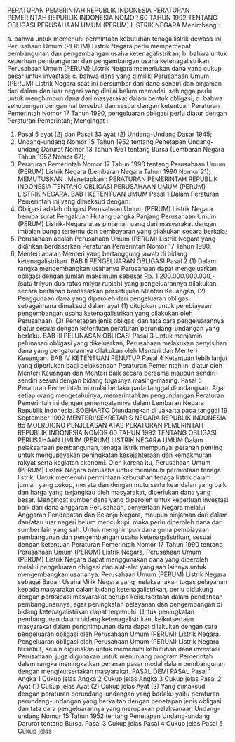  PERATURAN PEMERINTAH REPUBLIK INDONESIA PERATURAN PEMERINTAH REPUBLIK INDONESIA NOMOR 60 TAHUN 1992 TENTANG OBLIGASI PERUSAHAAN UMUM (PERUM) LISTRIK NEGARA
Menimbang :

a. bahwa untuk memenuhi permintaan kebutuhan tenaga lislrik dewasa ini, Perusahaan Umum (PERUM) Listrik Negara perlu mempercepat pembangunan dan pengembangan usaha ketenagalistrikan;
b. bahwa untuk keperluan pembangunan dan pengembangan usaha ketenagalistrikan, Perusahaan Umum (PERUM) Listrik Negara memerlukan dana yang cukup besar untuk investasi;
c. bahwa dana yang dimiliki Perusahaan Umum (PERUM) Listrik Negara saat ini bersumber dari dana sendiri dan pinjaman dari dalam dan luar negeri yang dinilai belum memadai, sehingga perlu untuk menghimpun dana dari masyarakat dalam bentuk obligasi;
d. bahwa sehubungan dengan hal tersebut dan sesuai dengan ketentuan Peraturan Pemerintah Nomor 17 Tahun 1990, pengeluaran obligasi perlu diatur dengan Peraturan Pemerintah;
Mengingat :

1. Pasal 5 ayat (2) dan Pasal 33 ayat (2) Undang-Undang Dasar 1945;
2. Undang-undang Nomor 15 Tahun 1952 tentang Penetapan Undang-undang Darurat Nomor 13 Tahun 1951 tentang Bursa (Lembaran Negara Tahun 1952 Nomor 67);
3. Peraturan Pemerintah Nomor 17 Tahun 1990 tentang Perusahaan Umum (PERUM) Listrik Negara (Lembaran Negara Tahun 1990 Nomor 21);
MEMUTUSKAN :
 Menetapkan : PERATURAN PEMERINTAH REPUBLIK INDONESIA TENTANG OBLIGASI PERUSAHAAN UMUM (PERUM) LISTRIK NEGARA.
BAB I KETENTUAN UMUM
Pasal 1
Dalam Peraturan Pemerintah ini yang dimaksud dengan:
1. Obligasi adalah obligasi Perusahaan Umum (PERUM) Listrik Negara berupa surat Pengakuan Hutang Jangka Panjang Perusahaan Umum (PERUM) Listrik-Negara atas pinjaman uang dari masyarakat dengan imbalan bunga tertentu dan pembayaran yang dilakukan secara berkala;
2. Perusahaan adalah Perusahaan Umum (PERUM) Listrik Negara yang didirikan berdasarkan Peraturan Pemerintah Nomor 17 Tahun 1990;
3. Menteri adalah Menteri yang bertanggung jawab di bidang ketenagalistrikan.
BAB II PENGELUARAN OBLIGASI
Pasal 2
(1) Dalam rangka mengembangkan usahanya Perusahaan dapat mengeluarkan obligasi dengan jumlah maksimum sebesar Rp. 1.200.000.000.000,-(satu trilyun dua ratus milyar rupiah) yang pengeluarannya dilakukan secara bertahap berdasarkan persetujuan Menteri Keuangan, (2) Penggunaan dana yang diperoleh dari pengeluaran obligasi sebagaimana dimaksud dalam ayat (1) ditujukan untuk pembiayaan pengembangan usaha ketenagalistrikan yang dilakukan oleh Perusahaan.
(3) Penetapan jenis obligasi dan tata cara pengeluarannya diatur sesuai dengan ketentuan peraturan perundang-undangan yang berlaku.
BAB III PELUNASAN OBLIGASI
Pasal 3
Untuk menjamin pelunasan obligasi yang dikeluarkan, Perusahaan melakukan penyisihan dana yang pengaturannya dilakukan oleh Menteri dan Menteri Keuangan.
BAB IV KETENTUAN PENUTUP
Pasal 4
Ketentuan lebih lanjut yang diperlukan bagi pelaksanaan Peraturan Pemerintah ini diatur oleh Menteri Keuangan dan Menteri baik secara bersama maupun sendiri-sendiri sesuai dengan bidang tugasnya masing-masing.
Pasal 5
Peraturan Pemerintah ini mulai berlaku pada tanggal diundangkan.
Agar setiap orang mengetahuinya, memerintahkan pengundangan Peraturan Pemerintah ini dengan penempatannya dalam Lembaran Negara Republik Indonesia. SOEHARTO Diundangkan di Jakarta pada tanggal 19 September 1992 MENTERI/SEKRETARIS NEGARA REPUBLIK INDONESIA ttd MOERDIONO PENJELASAN ATAS PERATURAN PEMERINTAH REPUBLIK INDONESIA NOMOR 60 TAHUN 1992 TENTANG OBLIGASI PERUSAHAAN UMUM (PERUM) LISTRIK NEGARA UMUM Dalam pelaksanaan pembangunan, tenaga listrik mempunyai peranan penting untuk mengupayakan peningkatan kesejahteraan dan kemakmuran rakyat serta kegiatan ekonomi. Oleh karena itu, Perusahaan Umum (PERUM) Listrik Negara berusaha untuk memenuhi permintaan tenaga listrik. Untuk memenuhi permintaan kebutuhan tenaga listrik dalam jumlah yang cukup, merata dan dengan mutu serta keandalan yang baik dan harga yang terjangkau oleh masyarakat, diperlukan dana yang besar. Mengingat sumber dana yang diperoleh untuk keperluan investasi baik dari dana anggaran Perusahaan, penyertaan Negara melalui Anggaran Pendapatan dan Belanja Negara, maupun pinjaman dari dalam dan/atau luar negeri belum mencukupi, maka perlu diperoleh dana dari sumber lain yang sah. Untuk menghimpun dana guna pembiayaan pembangunan dan pengembangan usaha ketenagalistrikan, sesuai dengan ketentuan Peraturan Pemerintah Nomor 17 Tahun 1990 tentang Perusahaan Umum (PERUM) Listrik Negara, Perusahaan Umum (PERUM) Listrik Negara dapat menggunakan dana yang diperoleh melalui pengeluaran obligasi dan alat-alat yang sah lainnya untuk mengembangkan usahanya. Perusahaan Umum (PERUM) Listrik Negara sebagai Badan Usaha Milik Negara yang melaksanakan tugas pelayanan kepada masyarakat dalam bidang ketenagalistrikan, perlu didukung dengan partisipasi masyarakat berupa keikutsertaan dalam pendanaan pembangunannya, agar peningkatan pelayanan dan pengembangan di bidang ketenagalistrikan dapat terpenuhi. Untuk peningkatan pembangunan dalam bidang ketenagalistrikan, keikutsertaan masyarakat dalam penghimpunan dana dapat dilakukan dengan cara pengeluaran obligasi oleh Perusahaan Umum (PERUM) Listrik Negara. Pengeluaran obligasi oleh Perusahaan Umum (PERUM) Listrik Negara tersebut, selain digunakan untuk memenuhi kebutuhan dana investasi Perusahaan, juga digunakan untuk menunjang program Pemerintah dalam rangka meningkatkan peranan pasar modal dalam pembangunan dengan mengikutsertakan masyarakat. PASAL DEMI PASAL
Pasal 1
Angka 1 Cukup jelas Angka 2 Cukup jelas Angka 3 Cukup jelas
Pasal 2
Ayat (1) Cukup jelas Ayat (2) Cukup jelas Ayat (3) Yang dimaksud dengan peraturan perundang-undangan yang berlaku yaitu peraturan perundang-undangan yang berkaitan dengan penetapan jenis obligasi dan tata cara pengeluarannya yang merupakan pelaksanaan Undang-undang Nomor 15 Tahun 1952 tentang Penetapan Undang-undang Darurat tentang Bursa.
Pasal 3
Cukup jelas
Pasal 4
Cukup jelas
Pasal 5
Cukup jelas